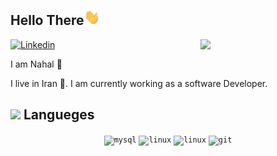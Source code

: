 <h2>Hello There<img src="https://raw.githubusercontent.com/ABSphreak/ABSphreak/master/gifs/Hi.gif" height="25px"></h2>


<img align="right" src="https://media2.giphy.com/media/v1.Y2lkPTc5MGI3NjExYnRkOXF6OTNxOXV3aWlhZzFqamY2bW83MGo2ODAwM3F4ajQxMXNkOCZlcD12MV9pbnRlcm5hbF9naWZfYnlfaWQmY3Q9cw/f6hnhHkks8bk4jwjh3/giphy.gif" width='200'/>

[![Linkedin](https://img.shields.io/badge/MY%20PROFILE-Linkedin-blue?style=for-the-badge&logo=linkedin)](https://www.linkedin.com/in/nahal-roshanaei-6b519135a/)


I am Nahal 🌸

I live in Iran 🏫. I am currently working as a software Developer.

## <img src = "https://media2.giphy.com/media/QssGEmpkyEOhBCb7e1/giphy.gif?cid=ecf05e47a0n3gi1bfqntqmob8g9aid1oyj2wr3ds3mg700bl&rid=giphy.gif" width = 28px> Langueges
<div align="center">
<code><img src="https://img.shields.io/badge/mysql-%2300f.svg?style=for-the-badge&logo=mysql&logoColor=white" alt="mysql"></code>
<code><img src="https://img.shields.io/badge/Linux-FCC624?style=for-the-badge&logo=linux&logoColor=black" alt="linux"></code>
<code><img src="https://img.shields.io/badge/nginx-%23009639.svg?style=for-the-badge&logo=nginx&logoColor=white" alt="linux"></code>
<code><img src="https://img.shields.io/badge/git-%23F05033.svg?style=for-the-badge&logo=git&logoColor=white" alt="git"></code>
</div>
